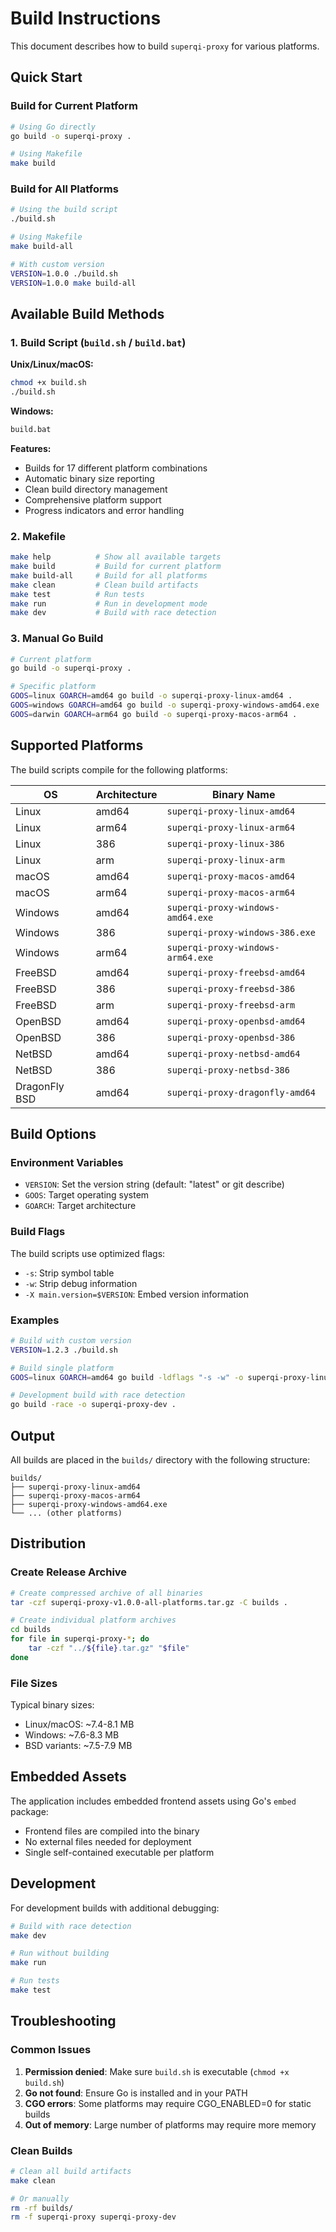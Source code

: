 # Build Instructions

This document describes how to build `superqi-proxy` for various platforms.

## Quick Start

### Build for Current Platform
```bash
# Using Go directly
go build -o superqi-proxy .

# Using Makefile
make build
```

### Build for All Platforms
```bash
# Using the build script
./build.sh

# Using Makefile
make build-all

# With custom version
VERSION=1.0.0 ./build.sh
VERSION=1.0.0 make build-all
```

## Available Build Methods

### 1. Build Script (`build.sh` / `build.bat`)

**Unix/Linux/macOS:**
```bash
chmod +x build.sh
./build.sh
```

**Windows:**
```cmd
build.bat
```

**Features:**
- Builds for 17 different platform combinations
- Automatic binary size reporting
- Clean build directory management
- Comprehensive platform support
- Progress indicators and error handling

### 2. Makefile

```bash
make help          # Show all available targets
make build         # Build for current platform
make build-all     # Build for all platforms
make clean         # Clean build artifacts
make test          # Run tests
make run           # Run in development mode
make dev           # Build with race detection
```

### 3. Manual Go Build

```bash
# Current platform
go build -o superqi-proxy .

# Specific platform
GOOS=linux GOARCH=amd64 go build -o superqi-proxy-linux-amd64 .
GOOS=windows GOARCH=amd64 go build -o superqi-proxy-windows-amd64.exe .
GOOS=darwin GOARCH=arm64 go build -o superqi-proxy-macos-arm64 .
```

## Supported Platforms

The build scripts compile for the following platforms:

| OS | Architecture | Binary Name |
|---|---|---|
| Linux | amd64 | `superqi-proxy-linux-amd64` |
| Linux | arm64 | `superqi-proxy-linux-arm64` |
| Linux | 386 | `superqi-proxy-linux-386` |
| Linux | arm | `superqi-proxy-linux-arm` |
| macOS | amd64 | `superqi-proxy-macos-amd64` |
| macOS | arm64 | `superqi-proxy-macos-arm64` |
| Windows | amd64 | `superqi-proxy-windows-amd64.exe` |
| Windows | 386 | `superqi-proxy-windows-386.exe` |
| Windows | arm64 | `superqi-proxy-windows-arm64.exe` |
| FreeBSD | amd64 | `superqi-proxy-freebsd-amd64` |
| FreeBSD | 386 | `superqi-proxy-freebsd-386` |
| FreeBSD | arm | `superqi-proxy-freebsd-arm` |
| OpenBSD | amd64 | `superqi-proxy-openbsd-amd64` |
| OpenBSD | 386 | `superqi-proxy-openbsd-386` |
| NetBSD | amd64 | `superqi-proxy-netbsd-amd64` |
| NetBSD | 386 | `superqi-proxy-netbsd-386` |
| DragonFly BSD | amd64 | `superqi-proxy-dragonfly-amd64` |

## Build Options

### Environment Variables

- `VERSION`: Set the version string (default: "latest" or git describe)
- `GOOS`: Target operating system
- `GOARCH`: Target architecture

### Build Flags

The build scripts use optimized flags:
- `-s`: Strip symbol table
- `-w`: Strip debug information
- `-X main.version=$VERSION`: Embed version information

### Examples

```bash
# Build with custom version
VERSION=1.2.3 ./build.sh

# Build single platform
GOOS=linux GOARCH=amd64 go build -ldflags "-s -w" -o superqi-proxy-linux .

# Development build with race detection
go build -race -o superqi-proxy-dev .
```

## Output

All builds are placed in the `builds/` directory with the following structure:

```
builds/
├── superqi-proxy-linux-amd64
├── superqi-proxy-macos-arm64
├── superqi-proxy-windows-amd64.exe
└── ... (other platforms)
```

## Distribution

### Create Release Archive

```bash
# Create compressed archive of all binaries
tar -czf superqi-proxy-v1.0.0-all-platforms.tar.gz -C builds .

# Create individual platform archives
cd builds
for file in superqi-proxy-*; do
    tar -czf "../${file}.tar.gz" "$file"
done
```

### File Sizes

Typical binary sizes:
- Linux/macOS: ~7.4-8.1 MB
- Windows: ~7.6-8.3 MB
- BSD variants: ~7.5-7.9 MB

## Embedded Assets

The application includes embedded frontend assets using Go's `embed` package:
- Frontend files are compiled into the binary
- No external files needed for deployment
- Single self-contained executable per platform

## Development

For development builds with additional debugging:

```bash
# Build with race detection
make dev

# Run without building
make run

# Run tests
make test
```

## Troubleshooting

### Common Issues

1. **Permission denied**: Make sure `build.sh` is executable (`chmod +x build.sh`)
2. **Go not found**: Ensure Go is installed and in your PATH
3. **CGO errors**: Some platforms may require CGO_ENABLED=0 for static builds
4. **Out of memory**: Large number of platforms may require more memory

### Clean Builds

```bash
# Clean all build artifacts
make clean

# Or manually
rm -rf builds/
rm -f superqi-proxy superqi-proxy-dev
```
